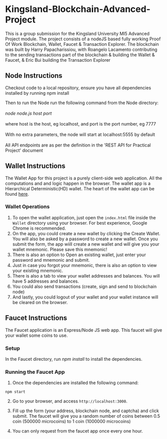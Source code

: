 # Kingsland-Blockchain-Advanced-Project

This is a group submission for the Kingsland University MI5 Advanced Project module. The project consists of a nodeJS based fully working Proof Of Work Blockchain, Wallet, Faucet & Transaction Explorer. The blockchain was built by Harry Papacharissiou, with Roangelo Lacamento contributing to the sending transactions part of the blockchain & building the Wallet & Faucet, &  Eric Bui building the Transaction Explorer

<h2> Node Instructions</h2>
Checkout code to a local repository, ensure you have all dependencies installed by running npm install<BR>

Then to run the Node run the following command from the Node directory:<BR><BR>
<i>node node.js host port</i><br><BR>
where host is the host, eg localhost, and port is the port number, eg 7777<br><BR>
With no extra parameters, the node will start at localhost:5555 by default<BR><br>
All API endpoints are as per the definition in the 'REST API for Practical Project' document

<h2> Wallet Instructions </h2>

The Wallet App for this project is a purely client-side web application. All the computations and and logic happen in the browser.
The wallet app is a Hierarchical Deterministic(HD) wallet. The heart of the wallet app can be found [here](https://github.com/pappas999/Kingsland-Blockchain-Advanced-Project/blob/master/Wallet/libs/walletApp.js).

<h3> Wallet Operations </h3>
  
1. To open the wallet application, just open the `index.html` file inside the `Wallet` directory using your browser. For best experience, Google Chrome is recommended.
2. On the app, you could create a new wallet by clicking the Create Wallet. You will also be asked by a password to create a new wallet. Once you submit the form, the app wiill create a new wallet and will give you your wallet mnemonic. Please save this mnemonic!
3. There is also an option to Open an existing wallet, just enter your password and mnemonic and submit.
4. Just in case you forgot your mnemonic, there is also an option to view your existing mnemonic.
5. There is also a tab to view your wallet addresses and balances. You will have 5 addresses and balances.
6. You could also send transactions (create, sign and send to blockchain node)
7. And lastly, you could logout of your wallet and your wallet instance will be cleared on the browser.


<h2> Faucet Instructions</h2>
The Faucet application is an Express/Node JS web app. This faucet will give your wallet some coins to use.

<h3> Setup </h3>
In the Faucet directory, run <i>npm install</i> to install the dependencies.

<h3> Running the Faucet App</h3>

1. Once the dependencies are installed the following command:
```
npm start
```

2. Go to your browser, and access `http://localhost:3000`.

3. Fill up the form (your address, blockchain node, and captcha) and click submit. The faucet will give you a random number of coins between 0.5 coin (500000 microcoins) to 1 coin (1000000 microcoins)

4. You can only request from the faucet app once every one hour.
